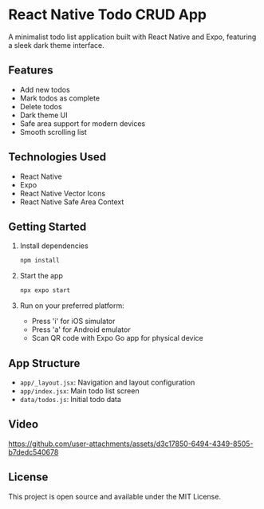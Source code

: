 # React Native Todo CRUD App

A minimalist todo list application built with React Native and Expo, featuring a sleek dark theme interface.

## Features

- Add new todos
- Mark todos as complete
- Delete todos
- Dark theme UI
- Safe area support for modern devices
- Smooth scrolling list

## Technologies Used

- React Native
- Expo
- React Native Vector Icons
- React Native Safe Area Context

## Getting Started

1. Install dependencies
   ```bash
   npm install
   ```

2. Start the app
   ```bash
   npx expo start
   ```

3. Run on your preferred platform:
   - Press 'i' for iOS simulator
   - Press 'a' for Android emulator
   - Scan QR code with Expo Go app for physical device

## App Structure

- `app/_layout.jsx`: Navigation and layout configuration
- `app/index.jsx`: Main todo list screen
- `data/todos.js`: Initial todo data

## Video


https://github.com/user-attachments/assets/d3c17850-6494-4349-8505-b7dedc540678



## License

This project is open source and available under the MIT License.
